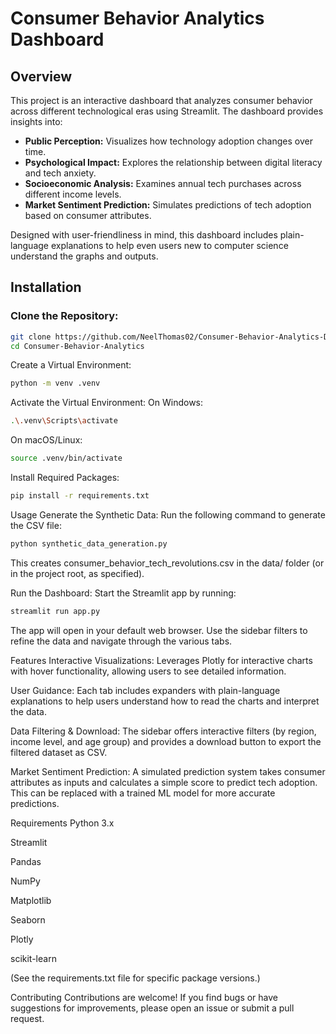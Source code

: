 # Consumer Behavior Analytics Dashboard

## Overview

This project is an interactive dashboard that analyzes consumer behavior across different technological eras using Streamlit. The dashboard provides insights into:

- **Public Perception:** Visualizes how technology adoption changes over time.
- **Psychological Impact:** Explores the relationship between digital literacy and tech anxiety.
- **Socioeconomic Analysis:** Examines annual tech purchases across different income levels.
- **Market Sentiment Prediction:** Simulates predictions of tech adoption based on consumer attributes.

Designed with user-friendliness in mind, this dashboard includes plain-language explanations to help even users new to computer science understand the graphs and outputs.

## Installation

### Clone the Repository:
```bash
git clone https://github.com/NeelThomas02/Consumer-Behavior-Analytics-Dashboard
cd Consumer-Behavior-Analytics
```
Create a Virtual Environment:
```bash
python -m venv .venv
```
Activate the Virtual Environment:
On Windows:

```bash
.\.venv\Scripts\activate
```
On macOS/Linux:

```bash
source .venv/bin/activate
```
Install Required Packages:
```bash
pip install -r requirements.txt
```
Usage
Generate the Synthetic Data:
Run the following command to generate the CSV file:

```bash
python synthetic_data_generation.py
```
This creates consumer_behavior_tech_revolutions.csv in the data/ folder (or in the project root, as specified).

Run the Dashboard:
Start the Streamlit app by running:

```bash
streamlit run app.py
```
The app will open in your default web browser. Use the sidebar filters to refine the data and navigate through the various tabs.

Features
Interactive Visualizations:
Leverages Plotly for interactive charts with hover functionality, allowing users to see detailed information.

User Guidance:
Each tab includes expanders with plain-language explanations to help users understand how to read the charts and interpret the data.

Data Filtering & Download:
The sidebar offers interactive filters (by region, income level, and age group) and provides a download button to export the filtered dataset as CSV.

Market Sentiment Prediction:
A simulated prediction system takes consumer attributes as inputs and calculates a simple score to predict tech adoption. This can be replaced with a trained ML model for more accurate predictions.

Requirements
Python 3.x

Streamlit

Pandas

NumPy

Matplotlib

Seaborn

Plotly

scikit-learn

(See the requirements.txt file for specific package versions.)

Contributing
Contributions are welcome! If you find bugs or have suggestions for improvements, please open an issue or submit a pull request.